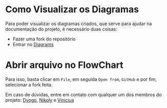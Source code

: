 # Como Visualizar os Diagramas
Para poder visualizar os diagramas criados, que serve para ajudar na documentação do projeto, é necessário duas coisas: 
- Fazer uma fork do repositório 
- Entrar no [Diagrams](https://app.diagrams.net)

# Abrir arquivo no FlowChart
Para isso, basta clicar em `File`, em seguida `Open from`, `GitHub` e por fim, selecionar a fork feita. 

Em caso de dúvidas, entre em contato com qualquer um dos membros do projeto: [Dyogo](https://github.com/DyogoBendo), [Nikoly](https://github.com/NikolyCover) e [Vinicius](https://github.com/vinniciusJ)
